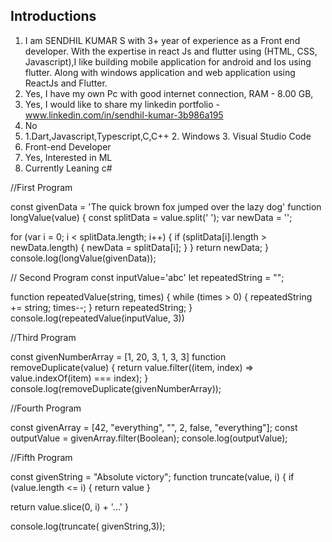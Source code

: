 
## Introductions

1. I am SENDHIL KUMAR S  with 3+ year of experience as a Front end developer. With the expertise in react Js and flutter using (HTML, CSS, Javascript),I like building mobile application for android and Ios using flutter. Along with windows application and web application using ReactJs and Flutter.
2. Yes, I have my own Pc with good internet connection, 
   RAM - 8.00 GB, 
3. Yes, I would like to share my linkedin portfolio - www.linkedin.com/in/sendhil-kumar-3b986a195 
4. No
5.  1.Dart,Javascript,Typescript,C,C++ 
    2. Windows
    3. Visual Studio Code
6. Front-end Developer    
7. Yes, Interested in ML
8. Currently Leaning  c# 

   

//First Program

const  givenData = 'The quick brown fox jumped over the lazy dog'
function longValue(value) {
  const  splitData = value.split(' ');
  var  newData = ''; 

  for (var i = 0; i < splitData.length; i++) {
    if (splitData[i].length > newData.length) {
      newData = splitData[i]; 
    }
  }
  return newData;
}
console.log(longValue(givenData));



// Second Program
const inputValue='abc'
let repeatedString = "";

function repeatedValue(string, times) {
  while (times > 0) {
    repeatedString += string;
    times--;
  }
  return repeatedString;
}
console.log(repeatedValue(inputValue, 3))



//Third Program 

const givenNumberArray = [1, 20, 3, 1, 3, 3]
function removeDuplicate(value) {
  return value.filter((item,
      index) => value.indexOf(item) === index);
}
console.log(removeDuplicate(givenNumberArray));

//Fourth Program 

const givenArray = [42, "everything", "", 2, false, "everything"];
const outputValue = givenArray.filter(Boolean);
console.log(outputValue);


//Fifth Program

const givenString = "Absolute victory";
function truncate(value, i) {
  if (value.length <= i) {
    return value
  }
  
  return value.slice(0, i) + '...'
}

console.log(truncate( givenString,3));